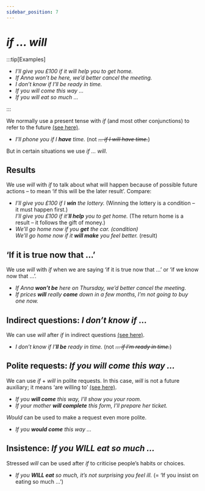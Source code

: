 ```yaml
---
sidebar_position: 7
---
```


# *if … will*

:::tip[Examples]

- *I’ll give you £100 if it will help you to get home.*
- *If Anna won’t be here, we’d better cancel the meeting.*
- *I don’t know if I’ll be ready in time.*
- *If you will come this way …*
- *If you will eat so much …*

:::

We normally use a present tense with *if* (and most other conjunctions) to refer to the future [(see here)](./../conjunctions-sentences-and-clauses/tense-simplification-in-subordinate-clauses).

- *I’ll phone you if I **have** time.* (not *~~… if I will have time.~~*)

But in certain situations we use *if … will*.

## Results

We use *will* with *if* to talk about what will happen because of possible future actions – to mean ‘if this will be the later result’. Compare:

- *I’ll give you £100 if I **win** the lottery.* (Winning the lottery is a condition – it must happen first.)  
  *I’ll give you £100 if it’**ll help** you to get home.* (The return home is a result – it follows the gift of money.)
- *We’ll go home now if you **get** the car. (condition)*  
  *We’ll go home now if it **will make** you feel better.* (result)

## ‘If it is true now that …’

We use *will* with *if* when we are saying ‘if it is true now that …’ or ‘if we know now that …’.

- *If Anna **won’t be** here on Thursday, we’d better cancel the meeting.*
- *If prices **will** really **come** down in a few months, I’m not going to buy one now.*

## Indirect questions: *I don’t know if* …

We can use *will* after *if* in indirect questions [(see here)](./../noun-clauses-direct-and-indirect-speech/indirect-speech-questions-and-answers#yesno-questions-he-asked-if-).

- *I don’t know if I’**ll be** ready in time.* (not *~~… if I’m ready in time.~~*)

## Polite requests: *If you will come this way …*

We can use *if* + *will* in polite requests. In this case, *will* is not a future auxiliary; it means ‘are willing to’ [(see here)](./../modal-auxiliary-verbs/instructions-and-requests-will-would-can-could-might-shall#instructions-requests-and-suggestions-will-would-can-could-might).

- *If you **will come** this way, I’ll show you your room.*
- *If your mother **will complete** this form, I’ll prepare her ticket.*

*Would* can be used to make a request even more polite.

- *If you **would come** this way …*

## Insistence: *If you WILL eat so much …*

Stressed *will* can be used after *if* to criticise people’s habits or choices.

- *If you **WILL eat** so much, it’s not surprising you feel ill.* (= ‘If you insist on eating so much …’)
